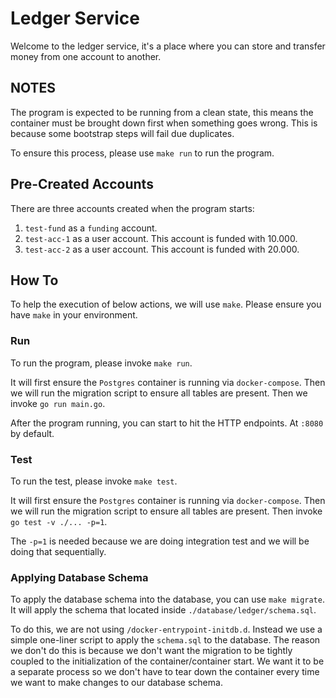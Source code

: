 # Ledger Service

Welcome to the ledger service, it's a place where you can store and transfer money from one account to another.

## NOTES

The program is expected to be running from a clean state, this means the container must be brought down first when something goes wrong. This is because some bootstrap steps will fail due duplicates.

To ensure this process, please use `make run` to run the program.

## Pre-Created Accounts

There are three accounts created when the program starts:

1. `test-fund` as a `funding` account.
2. `test-acc-1` as a user account. This account is funded with 10.000.
3. `test-acc-2` as a user account. This account is funded with 20.000.

## How To

To help the execution of below actions, we will use `make`. Please ensure you have `make` in your environment.

### Run

To run the program, please invoke `make run`.

It will first ensure the `Postgres` container is running via `docker-compose`. Then we will run the migration script to ensure all tables are present. Then we invoke `go run main.go`.

After the program running, you can start to hit the HTTP endpoints. At `:8080` by default.

### Test

To run the test, please invoke `make test`.

It will first ensure the `Postgres` container is running via `docker-compose`. Then we will run the migration script to ensure all tables are present. Then invoke `go test -v ./... -p=1`.

The `-p=1` is needed because we are doing integration test and we will be doing that sequentially.

### Applying Database Schema

To apply the database schema into the database, you can use `make migrate`. It will apply the schema that located inside `./database/ledger/schema.sql`.

To do this, we are not using `/docker-entrypoint-initdb.d`. Instead we use a simple one-liner script to apply the `schema.sql` to the database. The reason we don't do this is because we don't want the migration to be tightly coupled to the initialization of the container/container start. We want it to be a separate process so we don't have to tear down the container every time we want to make changes to our database schema.

